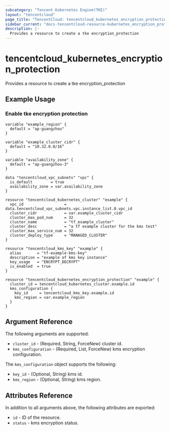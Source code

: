 ```yaml
---
subcategory: "Tencent Kubernetes Engine(TKE)"
layout: "tencentcloud"
page_title: "TencentCloud: tencentcloud_kubernetes_encryption_protection"
sidebar_current: "docs-tencentcloud-resource-kubernetes_encryption_protection"
description: |-
  Provides a resource to create a tke encryption_protection
---
```


# tencentcloud_kubernetes_encryption_protection

Provides a resource to create a tke encryption_protection

## Example Usage

### Enable tke encryption protection

```hcl
variable "example_region" {
  default = "ap-guangzhou"
}

variable "example_cluster_cidr" {
  default = "10.32.0.0/16"
}

variable "availability_zone" {
  default = "ap-guangzhou-3"
}

data "tencentcloud_vpc_subnets" "vpc" {
  is_default        = true
  availability_zone = var.availability_zone
}

resource "tencentcloud_kubernetes_cluster" "example" {
  vpc_id                  = data.tencentcloud_vpc_subnets.vpc.instance_list.0.vpc_id
  cluster_cidr            = var.example_cluster_cidr
  cluster_max_pod_num     = 32
  cluster_name            = "tf_example_cluster"
  cluster_desc            = "a tf example cluster for the kms test"
  cluster_max_service_num = 32
  cluster_deploy_type     = "MANAGED_CLUSTER"
}

resource "tencentcloud_kms_key" "example" {
  alias       = "tf-example-kms-key"
  description = "example of kms key instance"
  key_usage   = "ENCRYPT_DECRYPT"
  is_enabled  = true
}

resource "tencentcloud_kubernetes_encryption_protection" "example" {
  cluster_id = tencentcloud_kubernetes_cluster.example.id
  kms_configuration {
    key_id     = tencentcloud_kms_key.example.id
    kms_region = var.example_region
  }
}
```

## Argument Reference

The following arguments are supported:

* `cluster_id` - (Required, String, ForceNew) cluster id.
* `kms_configuration` - (Required, List, ForceNew) kms encryption configuration.

The `kms_configuration` object supports the following:

* `key_id` - (Optional, String) kms id.
* `kms_region` - (Optional, String) kms region.

## Attributes Reference

In addition to all arguments above, the following attributes are exported:

* `id` - ID of the resource.
* `status` - kms encryption status.


